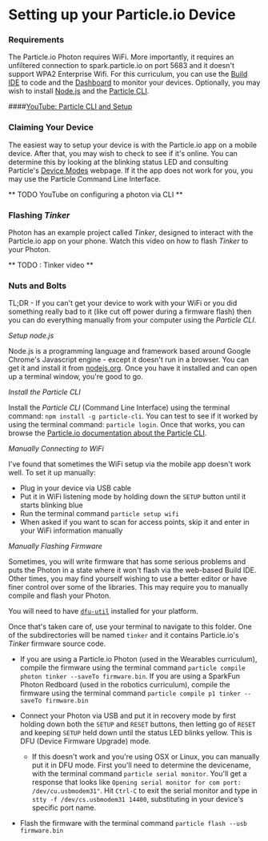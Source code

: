 # Setting up your Particle.io Device

### Requirements

The Particle.io Photon requires WiFi. More importantly, it requires an unfiltered connection to spark.particle.io on port 5683 and it doesn't support WPA2 Enterprise Wifi. For this curriculum, you can use the [Build IDE](http://build.particle.io) to code and the [Dashboard](http://dashboard.particle.io) to monitor your devices. Optionally, you may wish to install [Node.js](http://node.js.org) and the [Particle CLI](https://docs.particle.io/guide/tools-and-features/cli/photon/).

####[YouTube: Particle CLI and Setup](https://www.youtube.com/watch?v=JuAFk4Z3A8U)

### Claiming Your Device

The easiest way to setup your device is with the Particle.io app on a mobile device. After that, you may wish to check to see if it's online. You can determine this by looking at the blinking status LED and consulting Particle's [Device Modes](https://docs.particle.io/guide/tools-and-features/cli/photon/) webpage. If it the app does not work for you, you may use the Particle Command Line Interface.

** TODO YouTube on configuring a photon via CLI **

### Flashing _Tinker_

Photon has an example project called *Tinker*, designed to interact with the Particle.io app on your phone. Watch this video on how to flash *Tinker* to your Photon.

** TODO : Tinker video **

### Nuts and Bolts

TL;DR - If you can't get your device to work with your WiFi or you did something really bad to it (like cut off power during a firmware flash) then you can do everything manually from your computer using the _Particle CLI_.

_*Setup node.js*_

Node.js is a programming language and framework based around Google Chrome's Javascript engine - except it doesn't run in a browser. You can get it and install it from [nodejs.org](http://www.nodejs.org). Once you have it installed and can open up a terminal window, you're good to go.

_*Install the Particle CLI*_

Install the _Particle CLI_ (Command Line Interface) using the terminal command: ```npm install -g particle-cli```. You can test to see if it worked by using the terminal command: ```particle login```. Once that works, you can browse the [Particle.io documentation about the Particle CLI](https://docs.particle.io/guide/tools-and-features/cli/photon/).

_*Manually Connecting to WiFi*_

I've found that sometimes the WiFi setup via the mobile app doesn't work well. To set it up manually:

- Plug in your device via USB cable
- Put it in WiFi listening mode by holding down the ```SETUP``` button until it starts blinking blue
- Run the terminal command ```particle setup wifi```
- When asked if you want to scan for access points, skip it and enter in your WiFi information manually

_*Manually Flashing Firmware*_

Sometimes, you will write firmware that has some serious problems and puts the Photon in a state where it won't flash via the web-based Build IDE. Other times, you may find yourself wishing to use a better editor or have finer control over some of the libraries. This may require you to manually compile and flash your Photon.

You will need to have [```dfu-util```](http://dfu-util.sourceforge.net/) installed for your platform.

Once that's taken care of, use your terminal to navigate to this folder. One of the subdirectories will be named ```tinker``` and it contains Particle.io's _Tinker_ firmware source code.

- If you are using a Particle.io Photon (used in the Wearables curriculum), compile the firmware using the terminal command ```particle compile photon tinker --saveTo firmware.bin```. If you are using a SparkFun Photon Redboard (used in the robotics curriculum), compile the firmware using the terminal command ```particle compile p1 tinker --saveTo firmware.bin```
- Connect your Photon via USB and put it in recovery mode by first holding down both the ```SETUP``` and ```RESET``` buttons, then letting go of ```RESET``` and keeping ```SETUP``` held down until the status LED blinks yellow. This is DFU (Device Firmware Upgrade) mode.
  - If this doesn't work and you're using OSX or Linux, you can manually put it in DFU mode. First you'll need to determine the devicename, with the terminal command
  ```particle serial monitor```. You'll get a response that looks like ```Opening serial monitor for com port: /dev/cu.usbmodem31"```. Hit ```Ctrl-C``` to exit the serial monitor and type in ```stty -f /dev/cs.usbmodem31 14400```, substituting in your device's specific port name.

- Flash the firmware with the terminal command ```particle flash --usb firmware.bin```
